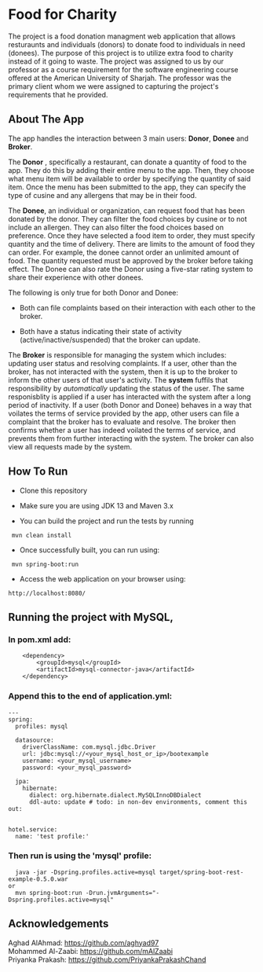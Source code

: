 # Food for Charity 
The project is a food donation managment web application that allows resturaunts and individuals (donors) to donate food to individuals in need (donees). The purpose of this project is to utilize extra food to charity instead of it going to waste. The project was assigned to us by our professor as a course requirement for the software engineering course offered at the American University of Sharjah. The professor was the primary client whom we were assigned to capturing the project's requirements that he provided.  
## About The App
The app handles the interaction between 3 main users: **Donor**, **Donee** and **Broker**.</br> 
<p>
The <b>Donor</b> , specifically a restaurant, can donate a quantity of food to the app. They do this by adding their entire menu to the app. Then, they choose what menu item will be available to order by specifying the quantity of said item. Once the menu has been submitted to the app, they can specify the type of cusine and any allergens that may be in their food.
</p> 
<p>
The <b>Donee</b>, an individual or organization, can request food that has been donated by the donor. They can filter the food choices by cusine or to not include an allergen. They can also filter the food choices based on preference. Once they have selected a food item to order, they must specify quantity and the time of delivery. There are limits to the amount of food they can order. For example, the donee cannot order an unlimited amount of food. The quantity requested must be approved by the broker before taking effect. The Donee can also rate the Donor using a five-star rating system to share their experience with other donees.
</p>
<p>
The following is only true for both Donor and Donee:
</p>

* Both can file complaints based on their interaction with each other to the broker.

* Both have a status indicating their state of activity (active/inactive/suspended) that the broker can update.

<p> 
The <b>Broker</b> is responsible for managing the system which includes: updating user status and resolving complaints. If a user, other than the broker, has not interacted with the system, then it is up to the broker to inform the other users of that user's activity. The <b>system</b> fuffils that responsibility by <i>automatically</i> updating the status of the user. The same responisblity is applied if a user has interacted with the system after a long period of inactivity. If a user (both Donor and Donee) behaves in a way that voilates the terms of service provided by the app, other users can file a complaint that the broker has to evaluate and resolve. The broker then confirms whether a user has indeed voilated the terms of service, and prevents them from further interacting with the system. The broker can also view all requests made by the system.
</p>

## How To Run

  - Clone this repository

  - Make sure you are using JDK 13 and Maven 3.x
  
  - You can build the project and run the tests by running

   ```
    mvn clean install
   ```

  - Once successfully built, you can run using:
    
  ```
   mvn spring-boot:run
  ```

  - Access the web application on your browser using:

  ```
  http://localhost:8080/
  ``` 

[comment]: <> (Will be changed)
[comment]: <> (Start) 
## Running the project with MySQL,
[comment]: <> (End)
### In pom.xml add:

```
    <dependency>
        <groupId>mysql</groupId>
        <artifactId>mysql-connector-java</artifactId>
    </dependency>
```

### Append this to the end of application.yml:


```
---
spring:
  profiles: mysql

  datasource:
    driverClassName: com.mysql.jdbc.Driver
    url: jdbc:mysql://<your_mysql_host_or_ip>/bootexample
    username: <your_mysql_username>
    password: <your_mysql_password>

  jpa:
    hibernate:
      dialect: org.hibernate.dialect.MySQLInnoDBDialect
      ddl-auto: update # todo: in non-dev environments, comment this out:


hotel.service:
  name: 'test profile:'
```

### Then run is using the 'mysql' profile:


```
  java -jar -Dspring.profiles.active=mysql target/spring-boot-rest-example-0.5.0.war
or
  mvn spring-boot:run -Drun.jvmArguments="-Dspring.profiles.active=mysql"
``` 

## Acknowledgements
Aghad AlAhmad: https://github.com/aghyad97</br> 
Mohammed Al-Zaabi: https://github.com/mAlZaabi</br>
Priyanka Prakash: https://github.com/PriyankaPrakashChand </br>



